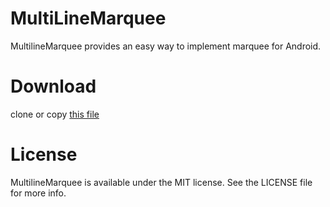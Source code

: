# MultiLineMarquee
MultilineMarquee provides an easy way to implement marquee for Android.  

# Download
clone or copy [this file]()

# License
MultilineMarquee is available under the MIT license. See the LICENSE file for more info.

